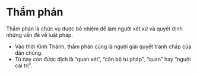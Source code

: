 # Thẩm phán

Thẩm phán là chức vụ được bổ nhiệm để làm người xét xử và quyết định những vấn đề về luật pháp.
- Vào thời Kinh Thánh, thẩm phán cũng là người giải quyết tranh chấp của dân chúng.
- Từ này còn được dịch là “quan xét”, “cán bộ tư pháp”, “quan” hay “người cai trị”.

